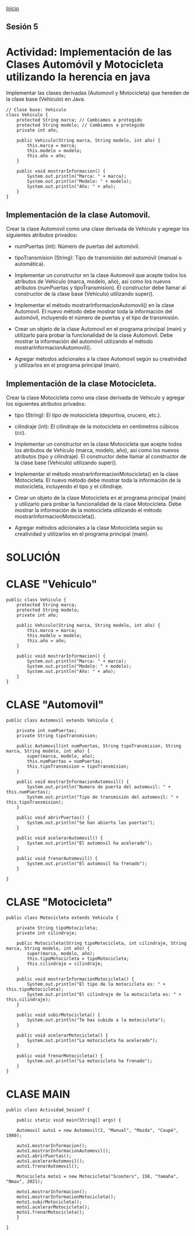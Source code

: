 <!-- No borrar o modificar -->
[Inicio](./index.md)

## Sesión 5 


<!-- Su documentación aquí -->

# Actividad: Implementación de las Clases Automóvil y Motocicleta utilizando la herencia en java

Implementar las clases derivadas (Automovil y Motocicleta) que hereden de la clase base (Vehiculo) en Java.

```
// Clase base: Vehiculo
class Vehiculo {
    protected String marca; // Cambiamos a protegido
    protected String modelo; // Cambiamos a protegido
    private int año;

    public Vehiculo(String marca, String modelo, int año) {
        this.marca = marca;
        this.modelo = modelo;
        this.año = año;
    }

    public void mostrarInformacion() {
        System.out.println("Marca: " + marca);
        System.out.println("Modelo: " + modelo);
        System.out.println("Año: " + año);
    }
}
```

## Implementación de la clase Automovil.
Crear la clase Automovil como una clase derivada de Vehiculo y agregar los siguientes atributos privados:

- numPuertas (int): Número de puertas del automóvil.
- tipoTransmision (String): Tipo de transmisión del automóvil (manual o automática).
- Implementar un constructor en la clase Automovil que acepte todos los atributos de Vehiculo (marca, modelo, año), así como los nuevos atributos (numPuertas y tipoTransmision). El constructor debe llamar al constructor de la clase base (Vehiculo) utilizando super().

- Implementar el método mostrarInformacionAutomovil() en la clase Automovil. El nuevo método debe mostrar toda la información del automóvil, incluyendo el número de puertas y el tipo de transmisión.

- Crear un objeto de la clase Automovil en el programa principal (main) y utilizarlo para probar la funcionalidad de la clase Automovil. Debe mostrar la información del automóvil utilizando el método mostrarInformacionAutomovil().

- Agregar métodos adicionales a la clase Automovil según su creatividad y utilizarlos en el programa principal (main).

## Implementación de la clase Motocicleta.
Crear la clase Motocicleta como una clase derivada de Vehiculo y agregar los siguientes atributos privados:

- tipo (String): El tipo de motocicleta (deportiva, crucero, etc.).
- cilindraje (int): El cilindraje de la motocicleta en centímetros cúbicos (cc).
- Implementar un constructor en la clase Motocicleta que acepte todos los atributos de Vehiculo (marca, modelo, año), así como los nuevos atributos (tipo y cilindraje). El constructor debe llamar al constructor de la clase base (Vehiculo) utilizando super().

- Implementar el método mostrarInformacionMotocicleta() en la clase Motocicleta. El nuevo método debe mostrar toda la información de la motocicleta, incluyendo el tipo y el cilindraje.

- Crear un objeto de la clase Motocicleta en el programa principal (main) y utilizarlo para probar la funcionalidad de la clase Motocicleta. Debe mostrar la información de la motocicleta utilizando el método mostrarInformacionMotocicleta().

- Agregar métodos adicionales a la clase Motocicleta según su creatividad y utilizarlos en el programa principal (main).

# SOLUCIÓN

# CLASE "Vehiculo"

```
public class Vehiculo {
    protected String marca; 
    protected String modelo; 
    private int año;

    public Vehiculo(String marca, String modelo, int año) {
        this.marca = marca;
        this.modelo = modelo;
        this.año = año;
    }

    public void mostrarInformacion() {
        System.out.println("Marca: " + marca);
        System.out.println("Modelo: " + modelo);
        System.out.println("Año: " + año);
    }
}
```

# CLASE "Automovil"

```
public class Automovil extends Vehiculo {
    
    private int numPuertas;
    private String tipoTransmision;

    public Automovil(int numPuertas, String tipoTransmision, String marca, String modelo, int año) {
        super(marca, modelo, año);
        this.numPuertas = numPuertas;
        this.tipoTransmision = tipoTransmision;
    }
    
    public void mostrarInformacionAutomovil() {
        System.out.println("Numero de puerta del automovil: " + this.numPuertas);
        System.out.println("Tipo de transmisión del automovil: " + this.tipoTransmision);      
    }
    
    public void abrirPuertas() {
        System.out.println("Se han abierto las puertas");
    }
    
    public void acelerarAutomovil() {
        System.out.println("El automovil ha acelerado");
    }
    
    public void frenarAutomovil() {
        System.out.println("El automovil ha frenado");
    }
       
}
```

# CLASE "Motocicleta"

```
public class Motocicleta extends Vehiculo {
    
    private String tipoMotocicleta;
    private int cilindraje;

    public Motocicleta(String tipoMotocicleta, int cilindraje, String marca, String modelo, int año) {
        super(marca, modelo, año);
        this.tipoMotocicleta = tipoMotocicleta;
        this.cilindraje = cilindraje;
    }
    
    public void mostrarInformacionMotocicleta() {
        System.out.println("El tipo de la motocicleta es: " + this.tipoMotocicleta);
        System.out.println("El cilindraje de la motocicleta es: " + this.cilindraje);
    }
    
    public void subirMotocicleta() {
        System.out.println("Te has subido a la motocicleta");
    }
    
    public void acelerarMotocicleta() {
        System.out.println("La motocicleta ha acelerado");
    }
    
    public void frenarMotocicleta() {
        System.out.println("La motocicleta ha frenado");
    }
}
```

# CLASE MAIN

```
public class Actividad_Sesion7 {

    public static void main(String[] args) {
        
    Automovil auto1 = new Automovil(2, "Manual", "Mazda", "Coupé", 1980);
    
    auto1.mostrarInformacion();
    auto1.mostrarInformacionAutomovil();
    auto1.abrirPuertas();
    auto1.acelerarAutomovil();
    auto1.frenarAutomovil();
    
    Motocicleta moto1 = new Motocicleta("Scooters", 150, "Yamaha", "Nmax", 2021);
    
    moto1.mostrarInformacion();
    moto1.mostrarInformacionMotocicleta();
    moto1.subirMotocicleta();
    moto1.acelerarMotocicleta();
    moto1.frenarMotocicleta();
    }
    
}
```

